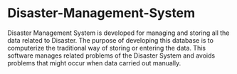 # Disaster-Management-System
Disaster Management System is developed for managing and storing all the data related to Disaster. The purpose of developing this database is to computerize the traditional way of storing or entering the data. This software manages related problems of the Disaster System and avoids problems that might occur when data carried out manually.
